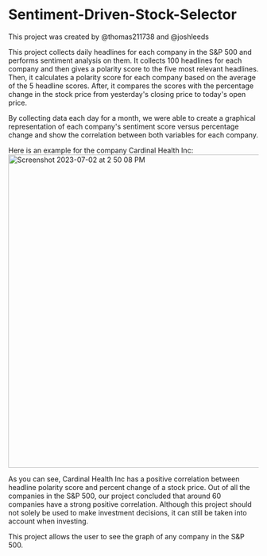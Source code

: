 # Sentiment-Driven-Stock-Selector
This project was created by @thomas211738 and @joshleeds

This project collects daily headlines for each company in the S&P 500 and performs sentiment analysis on them. It collects 100 headlines for each company and then gives a polarity score to the five most relevant headlines. Then, it calculates a polarity score for each company based on the average of the 5 headline scores. After, it compares the scores with the percentage change in the stock price from yesterday's closing price to today's open price. 

By collecting data each day for a month, we were able to create a graphical representation of each company's sentiment score versus percentage change and show the correlation between both variables for each company. 

Here is an example for the company Cardinal Health Inc:
<img width="631" alt="Screenshot 2023-07-02 at 2 50 08 PM" src="https://github.com/thomas211738/Sentiment-Driven-Stock-Selector/assets/134543664/62d22314-b297-44a2-b7ae-168e3ea70d64">

As you can see, Cardinal Health Inc has a positive correlation between headline polarity score and percent change of a stock price. Out of all the companies in the S&P 500, our project concluded that around 60 companies have a strong positive correlation. Although this project should not solely be used to make investment decisions, it can still be taken into account when investing.

This project allows the user to see the graph of any company in the S&P 500.
